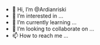 - 👋 Hi, I’m @Ardianriski
- 👀 I’m interested in ...
- 🌱 I’m currently learning ...
- 💞️ I’m looking to collaborate on ...
- 📫 How to reach me ...

<!---
Ardianriski/Ardianriski is a ✨ special ✨ repository because its `README.md` (this file) appears on your GitHub profile.
You can click the Preview link to take a look at your changes.
--->
